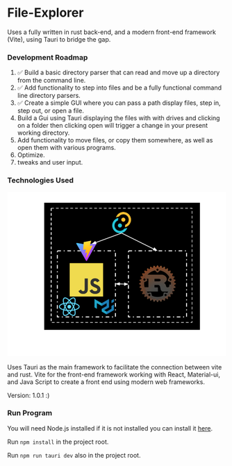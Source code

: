 # File-Explorer

Uses a fully written in rust back-end, and a modern front-end framework (Vite), using Tauri to bridge the gap.

### Development Roadmap
<ol>
    <li> ✅ Build a basic directory parser that can read and move up a directory from the command line.
    <li> ✅ Add functionality to step into files and be a fully functional command line directory parsers.
    <li> ✅ Create a simple GUI where you can pass a path display files, step in, step out, or open a file.
    <li> Build a Gui using Tauri displaying the files with with drives and clicking on a folder then clicking open will trigger a change in your present working directory.
    <li> Add functionality to move files, or copy them somewhere, as well as open them with various programs.
    <li> Optimize.
    <li> tweaks and user input.
</ol>

### Technologies Used
![Technologies](./demos/Technologies.png)

Uses Tauri as the main framework to facilitate the connection between vite and rust. Vite for the front-end
framework working with React, Material-ui, and Java Script to create a front end using modern web frameworks.

Version: 1.0.1 :)

<!-- ## Current State of project:

![First Version](demos/1CommandLineDemo.gif) -->

### Run Program
You will need Node.js installed if it is not installed you can install it [here](https://nodejs.org/en/download/package-manager).

Run `npm install` in the project root.

Run `npm run tauri dev` also in the project root.
<!-- ✅ -->